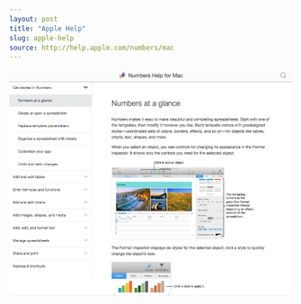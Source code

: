 ```yaml
---
layout: post
title: "Apple Help"
slug: apple-help
source: http://help.apple.com/numbers/mac
---
```


<img src="/screenshots/apple-help-for-numbers-office-apps.png">
